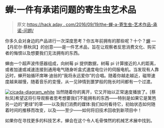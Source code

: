 # 蝉:一件有承诺问题的寄生虫艺术品

> 原文:[https://hack aday . com/2016/09/19/the-蝉-a-寄生虫-艺术作品-承诺-问题/](https://hackaday.com/2016/09/19/the-cicada-a-parasite-art-piece-with-commitment-issues/)

你多久会对身边的产品进行一次深度思考？你五年前拥有的那些呢？十个？[蝉](http://danielkerris.com/portfolio/cicada-tape-player-fear-commitment/) —【丹尼尔·蔡秋凤】的创意——是一件艺术品，旨在让观察者反思消费文化、购买者的悔恨以及想要我们无法拥有的东西。

蝉由一个超声波传感器组成，向树莓 pi 提供数据，树莓 pi 计算接近的人的距离，或者加速或减速连接到通用电气随身听盒式速度电位计的伺服电机。当发现有人靠近时，蝉开始循环席琳·迪翁的“我将永远爱你”的合唱。随着你越走越近，磁带速度越来越慢，随着音乐的变慢，从一见钟情到噩梦般的拖长时间都有一个过渡。

[![cicada-diagram_white](../Images/89128a57513ed8d11abb3bab5ad317eb.png)](https://hackaday.com/wp-content/uploads/2016/09/cicada-diagram_white.png) 当然随着你的离开，它又开始以正常速度播放了。[蔡秋凤]希望这将引导观察者思考想要我们不能拥有的东西——特别是如果它是篱笆另一边的“更绿”的草——以及我们消费的媒体:我们如何看待它，初始状态如何随着时间的推移而改变，以及——至少——如何将旧技术回收到新项目中！

如果你在寻找更多的科技艺术，蝉会在这个令人毛骨悚然的机械艺术展中找到。